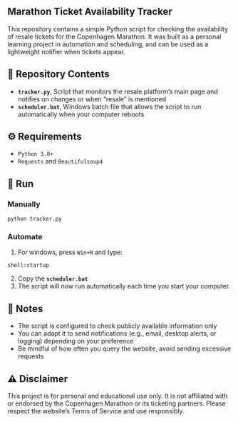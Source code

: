 ## Marathon Ticket Availability Tracker
This repository contains a simple Python script for checking the availability of resale tickets for the Copenhagen Marathon. It was built as a personal learning project in automation and scheduling, and can be used as a lightweight notifier when tickets appear.

## 📁 Repository Contents
- **`tracker.py`**,    Script that monitors the resale platform’s main page and notifies on changes or when “resale” is mentioned
- **`scheduler.bat`**,    Windows batch file that allows the script to run automatically when your computer reboots 

## ⚙️ Requirements
- `Python 3.8+`
- `Requests` and `Beautifulsoup4`

## 🚀 Run
### Manually 
```
python tracker.py
```

### Automate
1. For windows, press `Win+R` and type:
```
shell:startup
```
2. Copy the **`scheduler.bat`**
3. The script will now run automatically each time you start your computer.

## 📝 Notes
- The script is configured to check publicly available information only
- You can adapt it to send notifications (e.g., email, desktop alerts, or logging) depending on your preference
- Be mindful of how often you query the website, avoid sending excessive requests

## ⚠️ Disclaimer
This project is for personal and educational use only.
It is not affiliated with or endorsed by the Copenhagen Marathon or its ticketing partners. Please respect the website’s Terms of Service and use responsibly.
